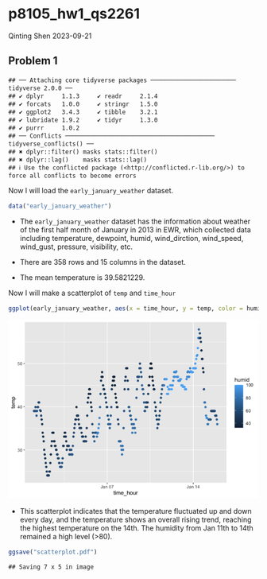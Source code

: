 p8105_hw1_qs2261
================
Qinting Shen
2023-09-21

## Problem 1

    ## ── Attaching core tidyverse packages ──────────────────────── tidyverse 2.0.0 ──
    ## ✔ dplyr     1.1.3     ✔ readr     2.1.4
    ## ✔ forcats   1.0.0     ✔ stringr   1.5.0
    ## ✔ ggplot2   3.4.3     ✔ tibble    3.2.1
    ## ✔ lubridate 1.9.2     ✔ tidyr     1.3.0
    ## ✔ purrr     1.0.2     
    ## ── Conflicts ────────────────────────────────────────── tidyverse_conflicts() ──
    ## ✖ dplyr::filter() masks stats::filter()
    ## ✖ dplyr::lag()    masks stats::lag()
    ## ℹ Use the conflicted package (<http://conflicted.r-lib.org/>) to force all conflicts to become errors

Now I will load the `early_january_weather` dataset.

``` r
data("early_january_weather")
```

- The `early_january_weather` dataset has the information about weather
  of the first half month of January in 2013 in EWR, which collected
  data including temperature, dewpoint, humid, wind_dirction,
  wind_speed, wind_gust, pressure, visibility, etc.

- There are 358 rows and 15 columns in the dataset.

- The mean temperature is 39.5821229.

Now I will make a scatterplot of `temp` and `time_hour`

``` r
ggplot(early_january_weather, aes(x = time_hour, y = temp, color = humid)) + geom_point()
```

![](p8105_hw1_qs2261_files/figure-gfm/unnamed-chunk-3-1.png)<!-- -->

- This scatterplot indicates that the temperature fluctuated up and down
  every day, and the temperature shows an overall rising trend, reaching
  the highest temperature on the 14th. The humidity from Jan 11th to
  14th remained a high level (\>80).

``` r
ggsave("scatterplot.pdf")
```

    ## Saving 7 x 5 in image

